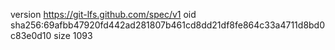 version https://git-lfs.github.com/spec/v1
oid sha256:69afbb47920fd442ad281807b461cd8dd21df8fe864c33a4711d8bd0c83e0d10
size 1093
